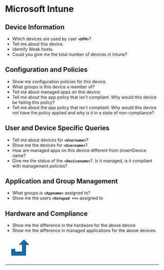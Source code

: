 # Microsoft Intune
<a name="Intune"></a>

## Device Information
- Which devices are used by user **_`<UPN>`_**?
- Tell me about this device.
- Identify Weak hosts.
- Could you give me the total number of devices in Intune?

## Configuration and Policies
- Show me configuration policies for this device.
- What groups is this device a member of?
- Tell me about managed apps on this device.
- Tell me about the app policy that isn't compliant. Why would this device be failing this policy?
- Tell me about the app policy that isn't compliant. Why would this device not have the policy applied and why is it in a state of non-compliance?

## User and Device Specific Queries
- Tell me about devices for **_`<Username>`_**?
- Show me the devices for **_`<Username>`_**?
- How are managed apps on this device different from (insertDevice name? 
- Give me the status of the **_`<Devicename>`_**?. Is it managed, is it compliant with management policies?

## Application and Group Management
- What groups is **_`<Appname>`_** assigned to?
- Show me the users **_`<Notepad ++>`_** assigned to

## Hardware and Compliance
- Show me the difference in the hardware for the above device
- Show me the difference in managed applications for the above devices.

&nbsp;
[![alt text](../../Images/backtotop.svg)](#intune-management)

***

